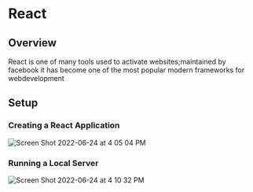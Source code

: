 # React
## Overview
React is one of many tools used to activate websites;maintained by facebook it has become one of the most popular modern frameworks for webdevelopment
## Setup
### Creating a React Application
![Screen Shot 2022-06-24 at 4 05 04 PM](https://user-images.githubusercontent.com/79609464/175699051-b8acc86f-3059-4980-97ce-c1d593912c7c.png)
### Running a Local Server
![Screen Shot 2022-06-24 at 4 10 32 PM](https://user-images.githubusercontent.com/79609464/175699471-58eca989-47c1-422e-8220-880a2176bb5e.png)
